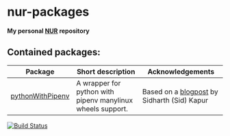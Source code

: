 # nur-packages

**My personal [NUR](https://github.com/nix-community/NUR) repository**

## Contained packages:

| Package | Short description | Acknowledgements | 
| --- | --- | --- |
| [pythonWithPipenv](pkgs/pythonWithPipenv) | A wrapper for python with pipenv manylinux wheels support. | Based on a [blogpost](https://sid-kap.github.io/posts/2018-03-08-nix-pipenv.html) by Sidharth (Sid) Kapur |
 

[![Build Status](https://travis-ci.com/neumantm/nur-packages.svg?branch=master)](https://travis-ci.com/neumantm/nur-packages)


